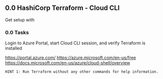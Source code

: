 ## 0.0 HashiCorp Terraform - Cloud CLI
Get setup with 

### 0.0 Tasks
Login to Azure Portal, start Cloud CLI session, and verify Terraform is installed

https://portal.azure.com/
https://azure.microsoft.com/en-us/free
https://docs.microsoft.com/en-us/azure/cloud-shell/overview

`HINT 1: Run Terraform without any other commands for help information.`
